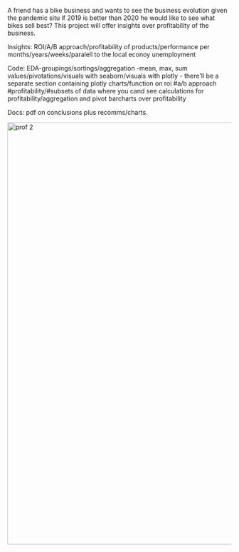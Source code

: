 A friend has a bike business and wants to see the business evolution given the pandemic situ if 2019 is better than 2020 he would like to see what bikes sell best?
This project will offer insights over profitability of the business.

Insights:
ROI/A/B approach/profitability of products/performance per months/years/weeks/paralell to the local econoy unemployment

Code:
EDA-groupings/sortings/aggregation -mean, max, sum values/pivotations/visuals with seaborn/visuals with plotly - there'll be a separate section containing plotly charts/function on roi #a/b approach #profitability/#subsets of data where you cand see calculations for profitability/aggregation and pivot barcharts over profitability

Docs:
pdf on conclusions plus recomms/charts.  

<img width="947" alt="prof 2" src="https://user-images.githubusercontent.com/47668423/100078100-6d843700-2e43-11eb-8dc8-76bc0a90a6d0.png">

